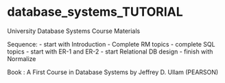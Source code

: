 # database_systems_TUTORIAL
University Database Systems Course Materials

Sequence:
    - start with Introduction
    - Complete RM topics
    - complete SQL topics
    - start with ER-1 and ER-2
    - start Relational DB design
    - finish with Normalize
    
   Book :
        A First Course in Database Systems by Jeffrey D. Ullam (PEARSON)
